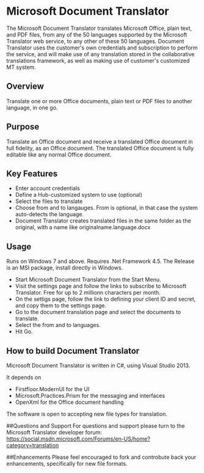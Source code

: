 # Microsoft Document Translator
The Microsoft Document Translator translates Microsoft Office, plain text, and PDF files, from any of the 50 languages supported by the Microsoft Translator web service, to any other of these 50 languages.
Document Translator uses the customer's own credentials and subscription to perform the service, and will make use of any translation stored in the collaborative translations framework,
as well as making use of customer's customized MT system.

## Overview
Translate one or more Office documents, plain text or PDF files to another language, in one go. 

## Purpose
Translate an Office document and receive a translated Office document in full fidelity, as an Office document. The translated Office document is fully editable like any normal Office document. 

## Key Features
- Enter account credentials
- Define a Hub-customized system to use (optional)
- Select the files to translate
- Choose from and to langauges. From is optional, in that case the system auto-detects the language.
- Document Translator creates translated files in the same folder as the original, with a name like originalname.language.docx

## Usage
Runs on Windows 7 and above.
Requires .Net Framework 4.5.
The Release is an MSI package, install directly in Windows. 

- Start Microsoft Document Translator from the Start Menu.
- Visit the settings page and follow the links to subscribe to Microsoft Translator. Free for up to 2 millionn characters per month.
- On the settigs page, follow the link to defining your client ID and secret, and copy them to the settings page.
- Go to the document translation page and select the documents to translate.
- Select the from and to languages.
- Hit Go.

## How to build Document Translator
Microsoft Document Translator is written in C#, using Visual Studio 2013.

It depends on
- Firstfloor.ModernUI for the UI
- Microsoft.Practices.Prism for the messaging and interfaces
- OpenXml for the Office document handling

The software is open to accepting new file types for translation. 

##Questions and Support
For questions and support please turn to the Microsoft Translator developer forum: https://social.msdn.microsoft.com/Forums/en-US/home?category=translation

##Enhancements
Please feel encouraged to fork and controbute back your enhancements, specifically for new file formats.
